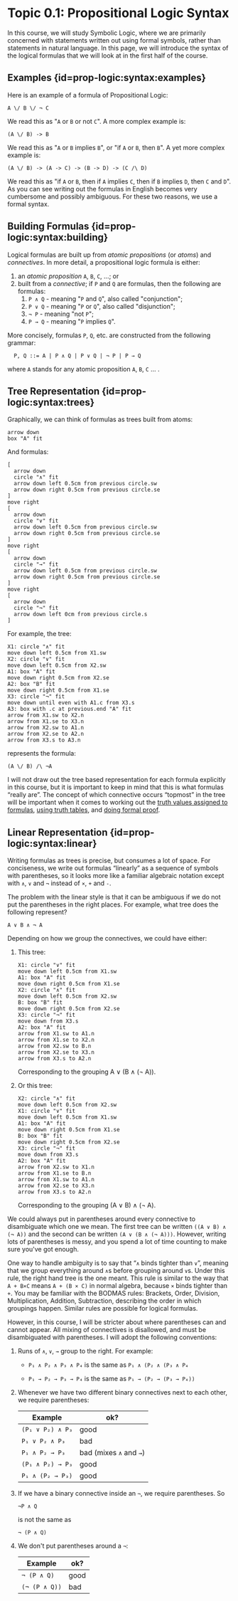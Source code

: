# Topic 0.1: Propositional Logic Syntax

In this course, we will study Symbolic Logic, where we are primarily concerned with statements written out using formal symbols, rather than statements in natural language. In this page, we will introduce the syntax of the logical formulas that we will look at in the first half of the course.

## Examples {id=prop-logic:syntax:examples}

Here is an example of a formula of Propositional Logic:

```formula
A \/ B \/ ¬ C
```

We read this as "`A` or `B` or not `C`". A more complex example is:

```formula
(A \/ B) -> B
```

We read this as "`A` or `B` implies `B`", or "if `A` or `B`, then `B`". A yet more complex example is:

```formula
(A \/ B) -> (A -> C) -> (B -> D) -> (C /\ D)
```

We read this as "if `A` or `B`, then if `A` implies `C`, then if `B` implies `D`, then `C` and `D`". As you can see writing out the formulas in English becomes very cumbersome and possibly ambiguous. For these two reasons, we use a formal syntax.

## Building Formulas {id=prop-logic:syntax:building}

Logical formulas are built up from *atomic propositions* (or
*atoms*) and *connectives*. In more detail, a propositional
logic formula is either:

1. an *atomic proposition* `A`, `B`, `C`, ...; or
2. built from a *connective*; if `P` and `Q` are formulas, then the
   following are formulas:
   1. `P ∧ Q` - meaning "`P` and `Q`", also called "conjunction";
   2. `P ∨ Q` - meaning "`P` or `Q`", also called "disjunction";
   3. `¬ P` - meaning "not `P`";
   4. `P → Q` - meaning "`P` implies `Q`".

More concisely, formulas `P`, `Q`, etc. are constructed from the following grammar:

```
  P, Q ::= A | P ∧ Q | P ∨ Q | ¬ P | P → Q
```

where `A` stands for any atomic proposition `A`, `B`, `C` ... .

## Tree Representation {id=prop-logic:syntax:trees}

Graphically, we can think of formulas as trees built from atoms:

```pikchr
arrow down
box "A" fit
```

And formulas:
```pikchr
[
  arrow down
  circle "∧" fit
  arrow down left 0.5cm from previous circle.sw
  arrow down right 0.5cm from previous circle.se
]
move right
[
  arrow down
  circle "∨" fit
  arrow down left 0.5cm from previous circle.sw
  arrow down right 0.5cm from previous circle.se
]
move right
[
  arrow down
  circle "→" fit
  arrow down left 0.5cm from previous circle.sw
  arrow down right 0.5cm from previous circle.se
]
move right
[
  arrow down
  circle "¬" fit
  arrow down left 0cm from previous circle.s
]
```

For example, the tree:

```pikchr
X1: circle "∧" fit
move down left 0.5cm from X1.sw
X2: circle "∨" fit
move down left 0.5cm from X2.sw
A1: box "A" fit
move down right 0.5cm from X2.se
A2: box "B" fit
move down right 0.5cm from X1.se
X3: circle "¬" fit
move down until even with A1.c from X3.s
A3: box with .c at previous.end "A" fit
arrow from X1.sw to X2.n
arrow from X1.se to X3.n
arrow from X2.sw to A1.n
arrow from X2.se to A2.n
arrow from X3.s to A3.n
```
represents the formula:
```formula
(A \/ B) /\ ¬A
```

I will not draw out the tree based representation for each formula explicitly in this course, but it is important to keep in mind that this is what formulas “really are”. The concept of which connective occurs “topmost” in the tree will be important when it comes to working out the [truth values assigned to formulas](prop-logic-semantics.md), [using truth tables](truth-tables.md), and [doing formal proof](natural-deduction-intro.md).


## Linear Representation {id=prop-logic:syntax:linear}

Writing formulas as trees is precise, but consumes a lot of space. For conciseness, we write out formulas “linearly” as a sequence of symbols with parentheses, so it looks more like a familiar algebraic notation except with `∧`, `∨` and `¬` instead of `×`, `+` and `-`.

The problem with the linear style is that it can be ambiguous if we do not put the parentheses in the right places. For example, what tree does the following represent?
```
A ∨ B ∧ ¬ A
```
Depending on how we group the connectives, we could have either:
1. This tree:
   ```pikchr
   X1: circle "∨" fit
   move down left 0.5cm from X1.sw
   A1: box "A" fit
   move down right 0.5cm from X1.se
   X2: circle "∧" fit
   move down left 0.5cm from X2.sw
   B: box "B" fit
   move down right 0.5cm from X2.se
   X3: circle "¬" fit
   move down from X3.s
   A2: box "A" fit
   arrow from X1.sw to A1.n
   arrow from X1.se to X2.n
   arrow from X2.sw to B.n
   arrow from X2.se to X3.n
   arrow from X3.s to A2.n
   ```
   Corresponding to the grouping A ∨ (B ∧ (¬ A)).

2. Or this tree:
   ```pikchr
   X2: circle "∧" fit
   move down left 0.5cm from X2.sw
   X1: circle "∨" fit
   move down left 0.5cm from X1.sw
   A1: box "A" fit
   move down right 0.5cm from X1.se
   B: box "B" fit
   move down right 0.5cm from X2.se
   X3: circle "¬" fit
   move down from X3.s
   A2: box "A" fit
   arrow from X2.sw to X1.n
   arrow from X1.se to B.n
   arrow from X1.sw to A1.n
   arrow from X2.se to X3.n
   arrow from X3.s to A2.n
   ```

   Corresponding to the grouping (A ∨ B) ∧ (¬ A).

We could always put in parentheses around every connective to disambiguate which one we mean.  The first tree can be written `((A ∨ B) ∧ (¬ A))` and the second can be written `(A ∨ (B ∧ (¬ A)))`. However, writing lots of parentheses is messy, and you spend a lot of time counting to make sure you've got enough.

One way to handle ambiguity is to say that “`∧` binds tighter than `∨`”, meaning that we group everything around `∧`s before grouping around `∨`s. Under this rule, the right hand tree is the one meant. This rule is similar to the way that `A + B×C` means `A + (B × C)` in normal algebra, because `×` binds tighter than `+`. You may be familiar with the BODMAS rules: Brackets, Order, Division, Multiplication, Addition, Subtraction, describing the order in which groupings happen. Similar rules are possible for logical formulas.

However, in this course, I will be stricter about where parentheses can and cannot appear. All mixing of connectives is disallowed, and must be disambiguated with parentheses. I will adopt the following conventions:

1. Runs of `∧`, `∨`, `→` group to the right. For example:

   - `P₁ ∧ P₂ ∧ P₃ ∧ P₄` is the same as `P₁ ∧ (P₂ ∧ (P₃ ∧ P₄`

   - `P₁ → P₂ → P₃ → P₄`  is the same as `P₁ → (P₂ → (P₃ → P₄))`

2.  Whenever we have two different binary connectives next to each other, we require parentheses:

	| Example          | ok?                     |
	|------------------|-------------------------|
	| `(P₁ ∨ P₂) ∧ P₃` | good                    |
	| `P₁ ∨ P₂ ∧ P₃`   | bad                     |
	| `P₁ ∧ P₂ → P₃`   | bad (mixes `∧` and `→`) |
	| `(P₁ ∧ P₂) → P₃` | good                    |
	| `P₁ ∧ (P₂ → P₃)` | good                    |

3.  If we have a binary connective inside an `¬`, we require parentheses. So
    ```formula
	¬P ∧ Q
	```
	is not the same as
	```formula
	¬ (P ∧ Q)
	```

3. We don't put parentheses around a `¬`:

   | Example       | ok?  |
   |---------------|------|
   | `¬ (P ∧ Q)`   | good |
   | `(¬ (P ∧ Q))` | bad  |
